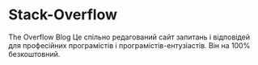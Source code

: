 # Stack-Overflow
The Overflow Blog
Це спільно редагований сайт запитань і відповідей для професійних програмістів і програмістів-ентузіастів. Він на 100% безкоштовний.
